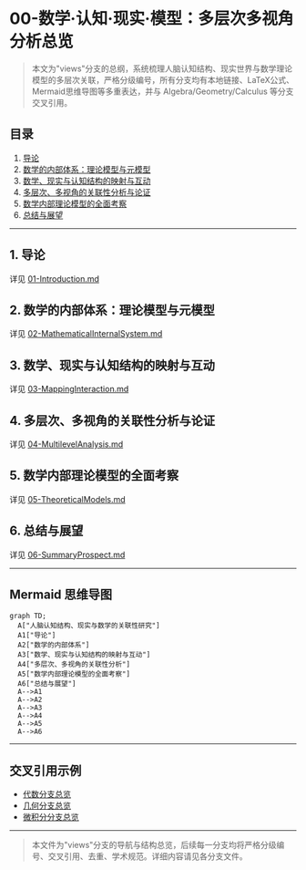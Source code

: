 # 00-数学·认知·现实·模型：多层次多视角分析总览

> 本文为"views"分支的总纲，系统梳理人脑认知结构、现实世界与数学理论模型的多层次关联，严格分级编号，所有分支均有本地链接、LaTeX公式、Mermaid思维导图等多重表达，并与 Algebra/Geometry/Calculus 等分支交叉引用。

## 目录

1. [导论](./01-Introduction.md)
2. [数学的内部体系：理论模型与元模型](./02-MathematicalInternalSystem.md)
3. [数学、现实与认知结构的映射与互动](./03-MappingInteraction.md)
4. [多层次、多视角的关联性分析与论证](./04-MultilevelAnalysis.md)
5. [数学内部理论模型的全面考察](./05-TheoreticalModels.md)
6. [总结与展望](./06-SummaryProspect.md)

---

## 1. 导论

详见 [01-Introduction.md](./01-Introduction.md)

## 2. 数学的内部体系：理论模型与元模型

详见 [02-MathematicalInternalSystem.md](./02-MathematicalInternalSystem.md)

## 3. 数学、现实与认知结构的映射与互动

详见 [03-MappingInteraction.md](./03-MappingInteraction.md)

## 4. 多层次、多视角的关联性分析与论证

详见 [04-MultilevelAnalysis.md](./04-MultilevelAnalysis.md)

## 5. 数学内部理论模型的全面考察

详见 [05-TheoreticalModels.md](./05-TheoreticalModels.md)

## 6. 总结与展望

详见 [06-SummaryProspect.md](./06-SummaryProspect.md)

---

## Mermaid 思维导图

```mermaid
graph TD;
  A["人脑认知结构、现实与数学的关联性研究"]
  A1["导论"]
  A2["数学的内部体系"]
  A3["数学、现实与认知结构的映射与互动"]
  A4["多层次、多视角的关联性分析"]
  A5["数学内部理论模型的全面考察"]
  A6["总结与展望"]
  A-->A1
  A-->A2
  A-->A3
  A-->A4
  A-->A5
  A-->A6
```

---

## 交叉引用示例

- [代数分支总览](../Algebra/01-Overview.md)
- [几何分支总览](../Geometry/01-Overview.md)
- [微积分分支总览](../Calculus/01-Overview.md)

---

> 本文件为"views"分支的导航与结构总览，后续每一分支均将严格分级编号、交叉引用、去重、学术规范。详细内容请见各分支文件。
